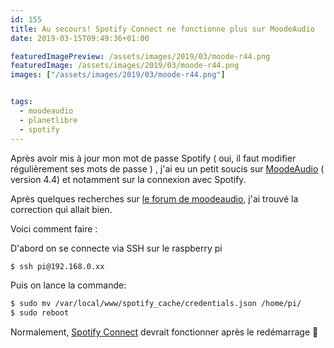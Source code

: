```yaml
---
id: 155
title: Au secours! Spotify Connect ne fonctionne plus sur MoodeAudio
date: 2019-03-15T09:49:36+01:00

featuredImagePreview: /assets/images/2019/03/moode-r44.png
featuredImage: /assets/images/2019/03/moode-r44.png
images: ["/assets/images/2019/03/moode-r44.png"]


tags:
  - moodeaudio
  - planetlibre
  - spotify
---
```

Après avoir mis à jour mon mot de passe Spotify ( oui, il faut modifier régulièrement ses mots de passe ) , j'ai eu un petit soucis sur [MoodeAudio](http://moodeaudio.org/) ( version 4.4) et notamment sur la connexion avec Spotify.

Après quelques recherches sur [le forum de moodeaudio](http://moodeaudio.org/forum/showthread.php?tid=765&page=2), j'ai trouvé la correction qui allait bien.

Voici comment faire :

D'abord on se connecte via SSH sur le raspberry pi

```bash
$ ssh pi@192.168.0.xx
```


Puis on lance la commande:

```bash
$ sudo mv /var/local/www/spotify_cache/credentials.json /home/pi/
$ sudo reboot
```


Normalement, [Spotify Connect](https://www.spotify.com/fr/connect/) devrait fonctionner après le redémarrage 🙂